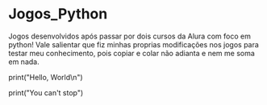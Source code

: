 # Jogos_Python
Jogos desenvolvidos após passar por dois cursos da Alura com foco em python! Vale salientar que fiz minhas proprias modificações nos jogos para testar meu conhecimento, pois copiar e colar não adianta e nem me soma em nada.


print("Hello, World\n")

print("You can't stop")
